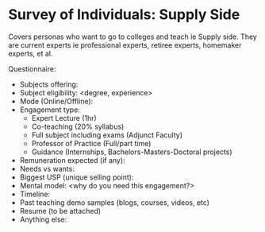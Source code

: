 # Survey of Individuals: Supply Side

Covers personas who want to go to colleges and teach ie Supply side. They are current experts ie professional experts, retiree experts, homemaker experts, et al.

Questionnaire:
- Subjects offering: <TE Mech Eng Fluid Mechanics>
- Subject eligibility: <degree, experience>
- Mode (Online/Offline):
- Engagement type:
	- Expert Lecture (1hr)
	- Co-teaching (20% syllabus)
	- Full subject including exams (Adjunct Faculty)
	- Professor of Practice (Full/part time)
	- Guidance (Internships, Bachelors-Masters-Doctoral projects)
- Remuneration expected (if any):
- Needs vs wants:
- Biggest USP (unique selling point):
- Mental model: <why do you need this engagement?>
- Timeline: <Availability>
- Past teaching demo samples (blogs, courses, videos, etc)
- Resume (to  be attached)
- Anything else:

